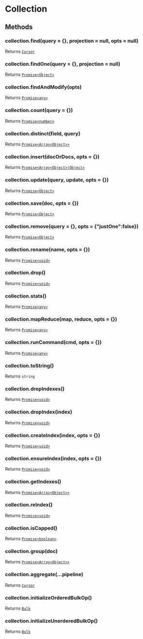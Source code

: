 # Collection

## Methods

### collection.find(query = {}, projection = null, opts = null)

Returns [`Cursor`](cursor.md)

### collection.findOne(query = {}, projection = null)

Returns [`Promise<Object>`](https://www.promisejs.org/api/)

### collection.findAndModify(opts)

Returns [`Promise<any>`](https://www.promisejs.org/api/)

### collection.count(query = {})

Returns [`Promise<number>`](https://www.promisejs.org/api/)

### collection.distinct(field, query)

Returns [`Promise<Array<Object>>`](https://www.promisejs.org/api/)

### collection.insert(docOrDocs, opts = {})

Returns [`Promise<Array<Object>|Object>`](https://www.promisejs.org/api/)

### collection.update(query, update, opts = {})

Returns [`Promise<Object>`](https://www.promisejs.org/api/)

### collection.save(doc, opts = {})

Returns [`Promise<Object>`](https://www.promisejs.org/api/)

### collection.remove(query = {}, opts = {"justOne":false})

Returns [`Promise<Object>`](https://www.promisejs.org/api/)

### collection.rename(name, opts = {})

Returns [`Promise<void>`](https://www.promisejs.org/api/)

### collection.drop()

Returns [`Promise<void>`](https://www.promisejs.org/api/)

### collection.stats()

Returns [`Promise<any>`](https://www.promisejs.org/api/)

### collection.mapReduce(map, reduce, opts = {})

Returns [`Promise<any>`](https://www.promisejs.org/api/)

### collection.runCommand(cmd, opts = {})

Returns [`Promise<any>`](https://www.promisejs.org/api/)

### collection.toString()

Returns `string`

### collection.dropIndexes()

Returns [`Promise<void>`](https://www.promisejs.org/api/)

### collection.dropIndex(index)

Returns [`Promise<void>`](https://www.promisejs.org/api/)

### collection.createIndex(index, opts = {})

Returns [`Promise<void>`](https://www.promisejs.org/api/)

### collection.ensureIndex(index, opts = {})

Returns [`Promise<void>`](https://www.promisejs.org/api/)

### collection.getIndexes()

Returns [`Promise<Array<Object>>`](https://www.promisejs.org/api/)

### collection.reIndex()

Returns [`Promise<void>`](https://www.promisejs.org/api/)

### collection.isCapped()

Returns [`Promise<boolean>`](https://www.promisejs.org/api/)

### collection.group(doc)

Returns [`Promise<Array<Object>>`](https://www.promisejs.org/api/)

### collection.aggregate(...pipeline)

Returns [`Cursor`](cursor.md)

### collection.initializeOrderedBulkOp()

Returns [`Bulk`](bulk.md)

### collection.initializeUnorderedBulkOp()

Returns [`Bulk`](bulk.md)

